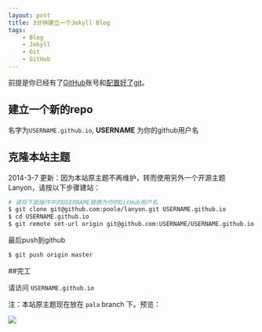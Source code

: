 ```yaml
---
layout: post
title: 3分钟建立一个Jekyll Blog
tags:
    - Blog
    - Jekyll
    - Git
    - GitHub
---
```


前提是你已经有了[GitHub](https://github.com/)账号和[配置好了git](http://help.github.com/mac-set-up-git/)。

## 建立一个新的repo

名字为`USERNAME.github.io`, **USERNAME** 为你的github用户名

## 克隆本站主题

2014-3-7 更新：因为本站原主题不再维护，转而使用另外一个开源主题 Lanyon，请按以下步骤建站：

```sh
# 请将下面操作中的USERNAME替换为你的GitHub用户名
$ git clone git@github.com:poole/lanyon.git USERNAME.github.io
$ cd USERNAME.github.io
$ git remote set-url origin git@github.com:USERNAME/USERNAME.github.io.git
```

最后push到github

```sh
$ git push origin master
```

##完工

请访问 `USERNAME.github.io`

注：本站原主题现在放在 `pala` branch 下。预览：

![](https://dl.dropbox.com/s/ak4f8dpyx9qqngq/blog.png)